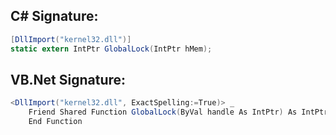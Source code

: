 
## C# Signature:
```cs
[DllImport("kernel32.dll")]
static extern IntPtr GlobalLock(IntPtr hMem);
```

## VB.Net Signature:
```cs
<DllImport("kernel32.dll", ExactSpelling:=True)> _
    Friend Shared Function GlobalLock(ByVal handle As IntPtr) As IntPtr
    End Function
```
